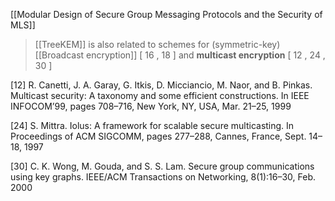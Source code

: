 [[Modular Design of Secure Group Messaging Protocols and the Security of MLS]]
> [[TreeKEM]] is also related to schemes for (symmetric-key) [[Broadcast encryption]] [ 16 , 18 ] and **multicast encryption** [ 12 , 24 , 30 ]

[12] R. Canetti, J. A. Garay, G. Itkis, D. Micciancio, M. Naor, and B. Pinkas. Multicast security: A taxonomy and some efficient constructions. In IEEE INFOCOM’99, pages 708–716, New York, NY, USA, Mar. 21–25, 1999

[24] S. Mittra. Iolus: A framework for scalable secure multicasting. In Proceedings of ACM SIGCOMM, pages 277–288, Cannes, France, Sept. 14–18, 1997

[30] C. K. Wong, M. Gouda, and S. S. Lam. Secure group communications using key graphs. IEEE/ACM Transactions on Networking, 8(1):16–30, Feb. 2000